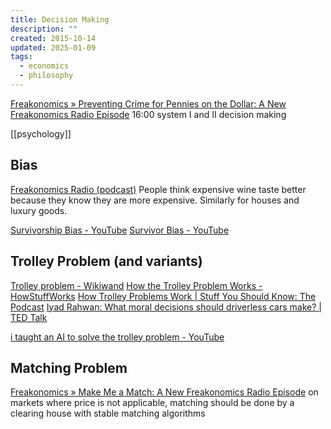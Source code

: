 ```yaml
---
title: Decision Making
description: ""
created: 2015-10-14
updated: 2025-01-09
tags:
  - economics
  - philosophy
---
```


[Freakonomics » Preventing Crime for Pennies on the Dollar: A New Freakonomics Radio Episode](http://freakonomics.com/2015/09/10/preventing-crime-for-pennies-on-the-dollar/)
16:00 system I and II decision making

[[psychology]]

## Bias

[Freakonomics Radio (podcast)](https://player.fm/series/freakonomics-radio)
People think expensive wine taste better because they know they are more expensive. Similarly for houses and luxury goods.

[Survivorship Bias - YouTube](https://www.youtube.com/watch?v=P9WFpVsRtQg)
[Survivor Bias - YouTube](https://www.youtube.com/watch?v=_Qd3erAPI9w)

## Trolley Problem (and variants)

[Trolley problem - Wikiwand](http://www.wikiwand.com/en/Trolley_problem)
[How the Trolley Problem Works - HowStuffWorks](http://people.howstuffworks.com/trolley-problem.htm)
[How Trolley Problems Work | Stuff You Should Know: The Podcast](http://www.stuffyoushouldknow.com/podcasts/how-trolley-problems-work/)
[Iyad Rahwan: What moral decisions should driverless cars make? | TED Talk](https://www.ted.com/talks/iyad_rahwan_what_moral_decisions_should_driverless_cars_make/transcript?language=en)

[i taught an AI to solve the trolley problem - YouTube](https://www.youtube.com/watch?v=181Nj060xMQ)

## Matching Problem

[Freakonomics » Make Me a Match: A New Freakonomics Radio Episode](http://freakonomics.com/2015/06/17/make-me-a-match-a-new-freakonomics-radio-episode/)
on markets where price is not applicable, matching should be done by a clearing house with stable matching algorithms
